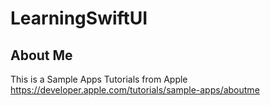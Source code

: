 # LearningSwiftUI

## About Me
This is a Sample Apps Tutorials from Apple   
https://developer.apple.com/tutorials/sample-apps/aboutme
